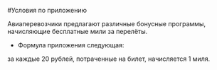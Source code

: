 #Условия по приложению

Авиаперевозчики предлагают различные бонусные программы, начисляющие бесплатные мили за перелёты.

* Формула приложения следующая: 

за каждые 20 рублей, потраченные на билет, начисляется 1 миля.




